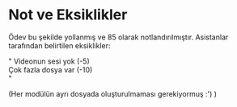 # Not ve Eksiklikler
Ödev bu şekilde yollanmış ve 85 olarak notlandırılmıştır. Asistanlar tarafından belirtilen eksiklikler:  

"
Videonun sesi yok (-5)  
Çok fazla dosya var (-10)  
"

(Her modülün ayrı dosyada oluşturulmaması gerekiyormuş :') )
